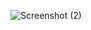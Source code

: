![Screenshot (2)](https://user-images.githubusercontent.com/110899169/210209753-ff197213-9883-4feb-953b-706c13eecf0b.png)

